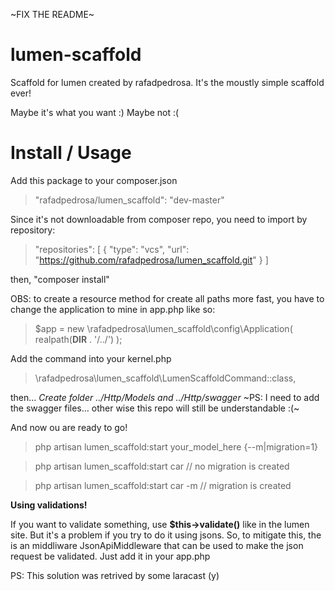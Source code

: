 ~FIX THE README~

# lumen-scaffold

Scaffold for lumen created by rafadpedrosa. It's the moustly simple scaffold ever! 

Maybe it's what you want :)
Maybe not :(

# Install / Usage

Add this package to your composer.json 

>  "rafadpedrosa/lumen_scaffold": "dev-master"

Since it's not downloadable from composer repo, you need to import by repository:

> "repositories": [
>     {
>       "type": "vcs",
>       "url": "https://github.com/rafadpedrosa/lumen_scaffold.git"
>     }
>   ]

then, "composer install"

OBS: to create a resource method for create all paths more fast, you have to change the application to mine in app.php like so:

> $app = new \rafadpedrosa\lumen_scaffold\config\Application(
>     realpath(__DIR__ . '/../')
> );

Add the command into your kernel.php
> \rafadpedrosa\lumen_scaffold\LumenScaffoldCommand::class,

then...
*Create folder ../Http/Models and ../Http/swagger* 
~PS: I need to add the swagger files... other wise this repo will still be understandable :(~

And now ou are ready to go! 

> php artisan lumen_scaffold:start your_model_here {--m|migration=1}

> php artisan lumen_scaffold:start car // no migration is created

> php artisan lumen_scaffold:start car -m // migration is created 


  **Using validations!**

If you want to validate something, use **$this->validate()** like in the lumen site. But it's a problem if you try to do it using jsons. So, to mitigate this, the is an middliware JsonApiMiddleware that can be used to make the json request be validated. Just add it in your app.php 


PS: This solution was retrived by some laracast (y)
